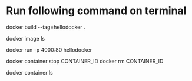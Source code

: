 
# Run following command on terminal

docker build --tag=hellodocker .

docker image ls

docker run -p 4000:80 hellodocker

docker container stop CONTAINER_ID
docker rm CONTAINER_ID

docker container ls